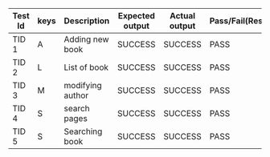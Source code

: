 
| Test Id |	keys |	Description |	Expected output |	Actual output |	Pass/Fail(Result) |
|------|------|------|------|------|------|
| TID 1 | A | Adding new book | SUCCESS |	SUCCESS |	PASS 
| TID 2 |	L	| List of book |	SUCCESS	| SUCCESS	 | PASS
| TID 3	| M	| modifying author | SUCCESS |	SUCCESS	|PASS
| TID 4 |	S	| search pages	| SUCCESS	| SUCCESS	| PASS
| TID 5	| S	| Searching book | SUCCESS |	SUCCESS | PASS
